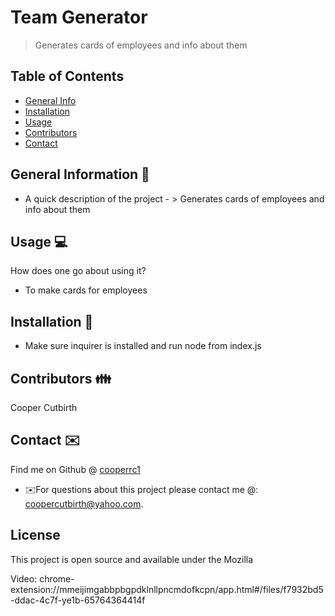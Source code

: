 


    
# Team Generator
> Generates cards of employees and info about them


## Table of Contents
* [General Info](#general-information)
* [Installation](#installation)
* [Usage](#usage)
* [Contributors](#contributors)
* [Contact](#contact)
<!-- * [License](#license) -->


## General Information 📃
- A quick description of the project - > Generates cards of employees and info about them


## Usage  💻 
How does one go about using it?
* To make cards for employees


## Installation 💾
* Make sure inquirer is installed and run node from index.js


## Contributors 👪
Cooper Cutbirth


## Contact ✉️
Find me on Github @ [cooperrc1](http://github.com/cooperrc1)
* ✉️For questions about this project please contact me @: coopercutbirth@yahoo.com.



 ## License
This project is open source and available under the Mozilla

Video: chrome-extension://mmeijimgabbpbgpdklnllpncmdofkcpn/app.html#/files/f7932bd5-ddac-4c7f-ye1b-65764364414f


    
